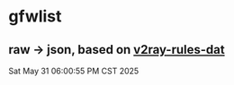 # gfwlist
## raw -> json, based on [v2ray-rules-dat](https://github.com/Loyalsoldier/v2ray-rules-dat)
Sat May 31 06:00:55 PM CST 2025

